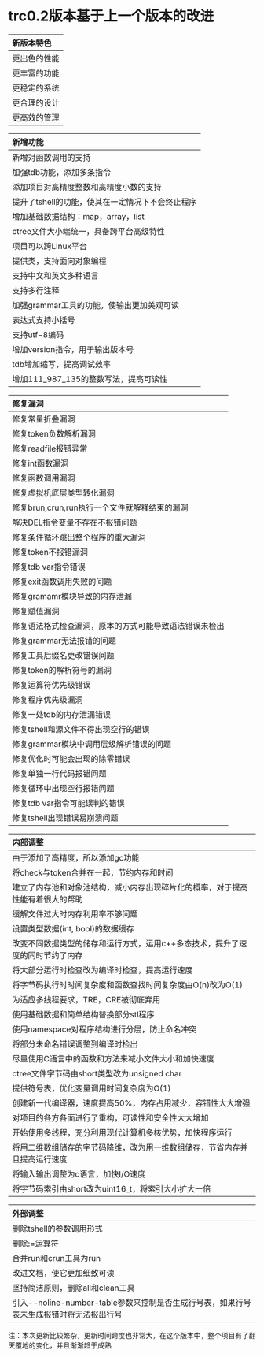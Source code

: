 # trc0.2版本基于上一个版本的改进

| 新版本特色 |
|:---|
| 更出色的性能 |
| 更丰富的功能 |
| 更稳定的系统 |
| 更合理的设计 |
| 更高效的管理 |

| 新增功能 |
|:---|
|新增对函数调用的支持 |
|加强tdb功能，添加多条指令|
|添加项目对高精度整数和高精度小数的支持|
|提升了tshell的功能，使其在一定情况下不会终止程序|
|增加基础数据结构：map，array，list|
|ctree文件大小端统一，具备跨平台高级特性|
|项目可以跨Linux平台|
|提供类，支持面向对象编程|
|支持中文和英文多种语言|
|支持多行注释|
|加强grammar工具的功能，使输出更加美观可读|
|表达式支持小括号|
|支持utf-8编码|
|增加version指令，用于输出版本号|
|tdb增加缩写，提高调试效率|
|增加111_987_135的整数写法，提高可读性|

|修复漏洞|
|:---|
|修复常量折叠漏洞 |
|修复token负数解析漏洞 |
|修复readfile报错异常 |
|修复int函数漏洞|
|修复函数调用漏洞|
|修复虚拟机底层类型转化漏洞 |
|修复brun,crun,run执行一个文件就解释结束的漏洞 |
|解决DEL指令变量不存在不报错问题 |
|修复条件循环跳出整个程序的重大漏洞 |
|修复token不报错漏洞|
|修复tdb var指令错误|
|修复exit函数调用失败的问题|
|修复gramamr模块导致的内存泄漏|
|修复赋值漏洞|
|修复语法格式检查漏洞，原本的方式可能导致语法错误未检出|
|修复grammar无法报错的问题|
|修复工具后缀名更改错误问题|
|修复token的解析符号的漏洞|
|修复运算符优先级错误|
|修复程序优先级漏洞|
|修复一处tdb的内存泄漏错误|
|修复tshell和源文件不得出现空行的错误|
|修复grammar模块中调用层级解析错误的问题|
|修复优化时可能会出现的除零错误|
|修复单独一行代码报错问题|
|修复循环中出现空行报错问题|
|修复tdb var指令可能误判的错误|
|修复tshell出现错误易崩溃问题|

|内部调整|
|:---|
|由于添加了高精度，所以添加gc功能|
|将check与token合并在一起，节约内存和时间|
|建立了内存池和对象池结构，减小内存出现碎片化的概率，对于提高性能有着很大的帮助|
|缓解文件过大时内存利用率不够问题|
|设置类型数据(int, bool)的数据缓存|
|改变不同数据类型的储存和运行方式，运用c++多态技术，提升了速度的同时节约了内存|
|将大部分运行时检查改为编译时检查，提高运行速度|
|将字节码执行时时间复杂度和函数查找时间复杂度由O(n)改为O(1)|
|为适应多线程要求，TRE，CRE被彻底弃用|
|使用基础数据和简单结构替换部分stl程序|
|使用namespace对程序结构进行分层，防止命名冲突|
|将部分未命名错误调整到编译时检出|
|尽量使用C语言中的函数和方法来减小文件大小和加快速度|
|ctree文件字节码由short类型改为unsigned char|
|提供符号表，优化变量调用时间复杂度为O(1)|
|创建新一代编译器，速度提高50%，内存占用减少，容错性大大增强|
|对项目的各方各面进行了重构，可读性和安全性大大增加|
|开始使用多线程，充分利用现代计算机多核优势，加快程序运行|
|将用二维数组储存的字节码降维，改为用一维数组储存，节省内存并且提高运行速度|
|将输入输出调整为c语言，加快I/O速度|
|将字节码索引由short改为uint16_t，将索引大小扩大一倍|

|外部调整|
|:---|
|删除tshell的参数调用形式|
|删除:=运算符|
|合并run和crun工具为run|
|改进文档，使它更加细致可读|
|坚持简洁原则，删除all和clean工具|
|引入--noline-number-table参数来控制是否生成行号表，如果行号表未生成报错时将无法报出行号|

注：本次更新比较繁杂，更新时间跨度也非常大，在这个版本中，整个项目有了翻天覆地的变化，并且渐渐趋于成熟
